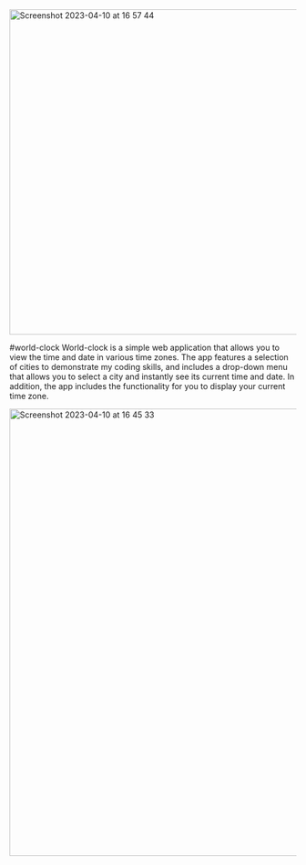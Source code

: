 <img width="571" alt="Screenshot 2023-04-10 at 16 57 44" src="https://user-images.githubusercontent.com/124203408/230927138-31877c36-3fc4-475b-89bc-12743f1b0151.png">


#world-clock
World-clock is a simple web application that allows you to view the time and date in various time zones. The app features a selection of cities to demonstrate my coding skills, and includes a drop-down menu that allows you to select a city and instantly see its current time and date. In addition, the app includes the functionality for you to display your current time zone.

<img width="785" alt="Screenshot 2023-04-10 at 16 45 33" src="https://user-images.githubusercontent.com/124203408/230924768-0efad145-d623-4780-bbec-77b42ee90685.png">
